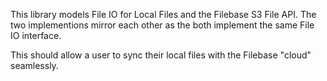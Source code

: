﻿This library models File IO for Local Files and 
the Filebase S3 File API. The two implementions mirror each
other as the both implement the same File IO interface.

This should allow a user to sync their local files with the
Filebase "cloud" seamlessly.
